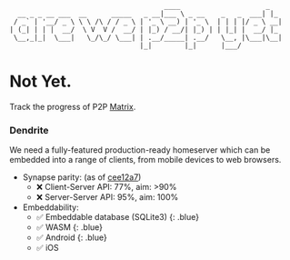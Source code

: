 ```
                                      ____                     _   
  __ _ _ __ ___  __      _____   _ __|___ \ _ __    _   _  ___| |_ 
 / _` | '__/ _ \ \ \ /\ / / _ \ | '_ \ __) | '_ \  | | | |/ _ \ __|
| (_| | | |  __/  \ V  V /  __/ | |_) / __/| |_) | | |_| |  __/ |_ 
 \__,_|_|  \___|   \_/\_/ \___| | .__/_____| .__/   \__, |\___|\__|
                                |_|        |_|      |___/          
```

# Not Yet.

Track the progress of P2P [Matrix](https://matrix.org).

### Dendrite 

We need a fully-featured production-ready homeserver which can be embedded into a range of clients, from mobile devices to web browsers.

<!-- TODO: Automatically generate -->
- Synapse parity: (as of [cee12a7](https://github.com/matrix-org/dendrite/commit/cee12a7ab06c0b41499e13ccd8d4ea3cd4832ab0))
    * ❌ Client-Server API: 77%, aim: >90%
    * ❌ Server-Server API: 95%, aim: 100%
- Embeddability:
    * ✅ Embeddable database (SQLite3)
    {: .blue}
    * ✅ WASM
{: .blue}
    * ✅ Android {: .blue}
    * ✅ iOS